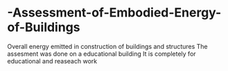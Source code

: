 # -Assessment-of-Embodied-Energy-of-Buildings
Overall energy emitted in construction of buildings and structures
The assesment was done on a educational building
It is completely for educational and reaseach work
